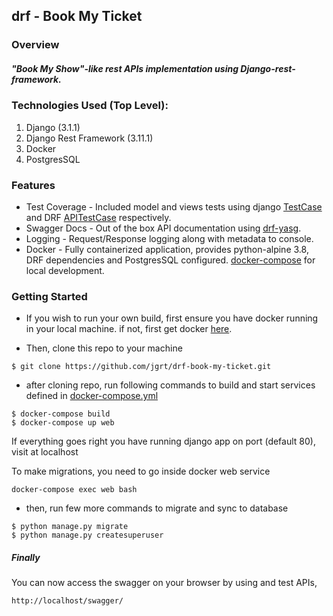 ## drf - Book My Ticket

### Overview

##### "Book My Show"-like rest APIs implementation using Django-rest-framework. 

### Technologies Used (Top Level):
1. Django (3.1.1)
2. Django Rest Framework (3.11.1)
3. Docker
4. PostgresSQL

### Features

* Test Coverage - Included model and views tests using django [TestCase](https://docs.djangoproject.com/en/3.1/topics/testing/overview/#writing-tests) and DRF [APITestCase](https://www.django-rest-framework.org/api-guide/testing/#api-test-cases) respectively.
* Swagger Docs - Out of the box API documentation using [drf-yasg](https://drf-yasg.readthedocs.io/en/stable/readme.html#features). 
* Logging - Request/Response logging along with metadata to console.
* Docker - Fully containerized application, provides python-alpine 3.8, DRF dependencies and PostgresSQL configured. [docker-compose](https://github.com/jgrt/drf-book-my-ticket/blob/master/docker-compose.yml) for local development.

### Getting Started
* If you wish to run your own build, first ensure you have docker running in your local machine.
if not, first get docker [here](https://docs.docker.com/get-docker/).

* Then, clone this repo to your machine
```
$ git clone https://github.com/jgrt/drf-book-my-ticket.git
```
* after cloning repo, run following commands to build and start services defined in [docker-compose.yml](https://github.com/jgrt/drf-book-my-ticket/blob/master/docker-compose.yml)
```
$ docker-compose build
$ docker-compose up web
``` 

If everything goes right you have running django app on port (default 80), visit at localhost

To make migrations, you need to go inside docker web service
```
docker-compose exec web bash
```

* then, run few more commands to migrate and sync to database
```
$ python manage.py migrate
$ python manage.py createsuperuser
```

##### Finally
You can now access the swagger on your browser by using and test APIs,
```
http://localhost/swagger/
```